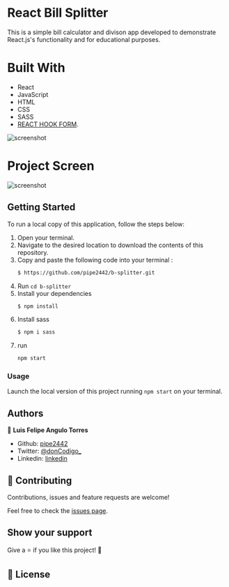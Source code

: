 # React Bill Splitter
This is a simple bill calculator and divison app developed to demonstrate React.js's functionality and for educational purposes.

# Built With
- React
- JavaScript
- HTML
- CSS
- SASS
- [REACT HOOK FORM](https://react-hook-form.com/).

![screenshot](https://github.com/pipe2442/react-basic-calculator/blob/fifth-milestone/src/Assets/reactWall.jpg)

# Project Screen
![screenshot](https://github.com/pipe2442/b-splitter/blob/feature/bill-splitter/src/styles/billsplitter.png)

## Getting Started
To run a local copy of this application, follow the steps below:

1. Open your terminal.
2. Navigate to the desired location to download the contents of this repository.
3. Copy and paste the following code into your terminal :
   ```bash
   $ https://github.com/pipe2442/b-splitter.git
   ```
4. Run `cd b-splitter`
5. Install your dependencies 
    ```bash
    $ npm install
    ```
6. Install sass
    ```bash
    $ npm i sass
    ```
7. run
    ```bash
    npm start
    ``` 
    
### Usage
Launch the local version of this project running `npm start` on your terminal.


## Authors

👤 **Luis Felipe Angulo Torres**

- Github: [pipe2442](https://github.com/pipe2442)
- Twitter: [@donCodigo_](https://twitter.com/donCodigo_)
- Linkedin: [linkedin](https://www.linkedin.com/in/luis-felipe-angulo-torres-95098b139/)

## 🤝 Contributing

Contributions, issues and feature requests are welcome!

Feel free to check the [issues page](https://github.com/pipe2442/b-splitter/issues).

## Show your support

Give a ⭐️ if you like this project! 🤝 
  
## 📝 License

